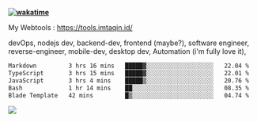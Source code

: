 **[![wakatime](https://wakatime.com/badge/user/87646243-158a-4241-a3cb-668e1fa2dbb8.svg)](https://wakatime.com/@87646243-158a-4241-a3cb-668e1fa2dbb8?style=plastic)**


My Webtools : https://tools.imtaqin.id/


devOps, nodejs dev, backend-dev, frontend (maybe?), software engineer, reverse-engineer, mobile-dev, desktop dev, Automation (i'm fully love it), 

<!--START_SECTION:waka-->

```txt
Markdown         3 hrs 16 mins   █████▓░░░░░░░░░░░░░░░░░░░   22.04 %
TypeScript       3 hrs 15 mins   █████▓░░░░░░░░░░░░░░░░░░░   22.01 %
JavaScript       3 hrs 4 mins    █████▒░░░░░░░░░░░░░░░░░░░   20.76 %
Bash             1 hr 14 mins    ██░░░░░░░░░░░░░░░░░░░░░░░   08.35 %
Blade Template   42 mins         █▒░░░░░░░░░░░░░░░░░░░░░░░   04.74 %
```

<!--END_SECTION:waka-->

<img src="https://github-readme-activity-graph-fjqz177.vercel.app/graph?username=fdciabdul&theme=github-dark"/>
